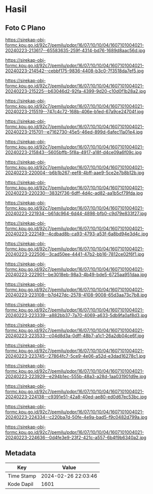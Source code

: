 # Hasil

## Foto C Plano

https://sirekap-obj-formc.kpu.go.id/92c7/pemilu/pdpr/16/07/10/10/04/1607101004021-20240223-213617--65583635-259f-4314-bd76-1689d8aac56d.jpg

https://sirekap-obj-formc.kpu.go.id/92c7/pemilu/pdpr/16/07/10/10/04/1607101004021-20240223-214542--cebbf175-9836-4408-b3c0-7f3518da7ef5.jpg

https://sirekap-obj-formc.kpu.go.id/92c7/pemilu/pdpr/16/07/10/10/04/1607101004021-20240223-215225--b63046d2-92fa-4399-9d20-c10d0f1b28a2.jpg

https://sirekap-obj-formc.kpu.go.id/92c7/pemilu/pdpr/16/07/10/10/04/1607101004021-20240223-215519--747c4c72-168b-406e-b1ed-67a9ce24704f.jpg

https://sirekap-obj-formc.kpu.go.id/92c7/pemilu/pdpr/16/07/10/10/04/1607101004021-20240223-215701--e7162730-45e5-46ed-899d-6afec11a01e4.jpg

https://sirekap-obj-formc.kpu.go.id/92c7/pemilu/pdpr/16/07/10/10/04/1607101004021-20240223-215843--5605bffb-5f8a-4917-a18f-d4ce09a6f09c.jpg

https://sirekap-obj-formc.kpu.go.id/92c7/pemilu/pdpr/16/07/10/10/04/1607101004021-20240223-220004--b6b1b267-eef8-4bff-aae9-5ce2e7b8b12b.jpg

https://sirekap-obj-formc.kpu.go.id/92c7/pemilu/pdpr/16/07/10/10/04/1607101004021-20240223-220230--3832f736-6dff-4d4c-ad82-aa1b5cf79fda.jpg

https://sirekap-obj-formc.kpu.go.id/92c7/pemilu/pdpr/16/07/10/10/04/1607101004021-20240223-221934--b61dc964-6d44-4898-bfb0-c9d79e833f27.jpg

https://sirekap-obj-formc.kpu.go.id/92c7/pemilu/pdpr/16/07/10/10/04/1607101004021-20240223-222149--4cdbad8b-ca93-4793-a53f-6a8bd94e3d4c.jpg

https://sirekap-obj-formc.kpu.go.id/92c7/pemilu/pdpr/16/07/10/10/04/1607101004021-20240223-222506--3cad50ee-4441-47b2-bb16-7812ce02f6f1.jpg

https://sirekap-obj-formc.kpu.go.id/92c7/pemilu/pdpr/16/07/10/10/04/1607101004021-20240223-222901--be3018eb-98a3-4b49-bde5-6725aa951daa.jpg

https://sirekap-obj-formc.kpu.go.id/92c7/pemilu/pdpr/16/07/10/10/04/1607101004021-20240223-223108--b7d427dc-2578-4108-9008-65d3aa73c7b8.jpg

https://sirekap-obj-formc.kpu.go.id/92c7/pemilu/pdpr/16/07/10/10/04/1607101004021-20240223-223339--a882bb37-7a70-4069-a633-5db9fa0af8d3.jpg

https://sirekap-obj-formc.kpu.go.id/92c7/pemilu/pdpr/16/07/10/10/04/1607101004021-20240223-223533--c04d8d3a-0dff-48b7-a1c1-26a2db04ce6f.jpg

https://sirekap-obj-formc.kpu.go.id/92c7/pemilu/pdpr/16/07/10/10/04/1607101004021-20240223-223745--27864fc7-5ce9-4e06-a52d-e3dad16278c1.jpg

https://sirekap-obj-formc.kpu.go.id/92c7/pemilu/pdpr/16/07/10/10/04/1607101004021-20240223-223929--e294b1ec-555b-48a3-a28d-1aa031901d9e.jpg

https://sirekap-obj-formc.kpu.go.id/92c7/pemilu/pdpr/16/07/10/10/04/1607101004021-20240223-224138--c9391e51-42a8-40ed-ae80-ed0d67ec53bc.jpg

https://sirekap-obj-formc.kpu.go.id/92c7/pemilu/pdpr/16/07/10/10/04/1607101004021-20240223-224334--c220ba7d-50fe-4e9a-bad5-f9c0482d799a.jpg

https://sirekap-obj-formc.kpu.go.id/92c7/pemilu/pdpr/16/07/10/10/04/1607101004021-20240223-224636--0d4fe3e9-23f2-421c-a557-6b4f9b6340a2.jpg


## Metadata

| Key        | Value               |
| ---------- | ------------------- |
| Time Stamp | 2024-02-26 22:03:46 |
| Kode Dapil | 1601                |



